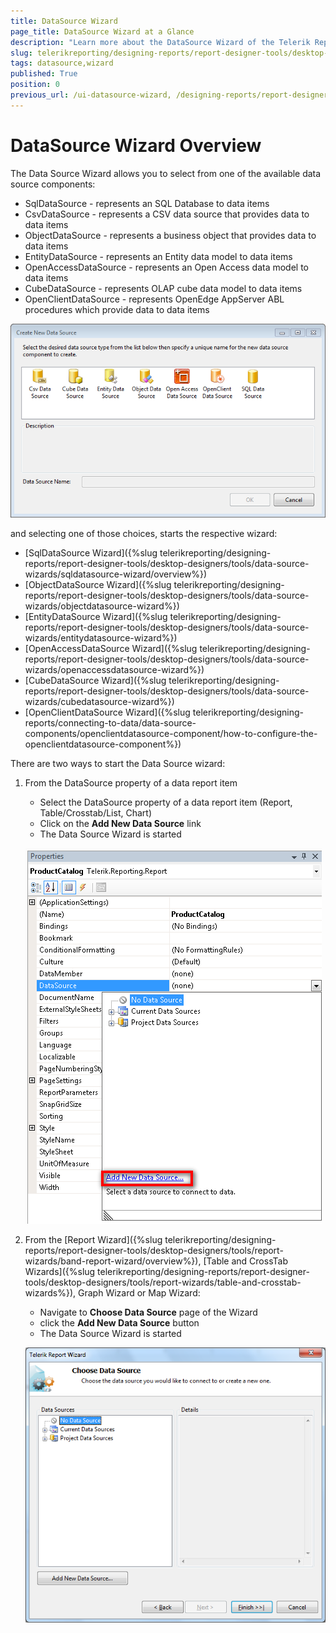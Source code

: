 ```yaml
---
title: DataSource Wizard
page_title: DataSource Wizard at a Glance
description: "Learn more about the DataSource Wizard of the Telerik Reporting Desktop Designers and how to configure a DataSource for your data items with it."
slug: telerikreporting/designing-reports/report-designer-tools/desktop-designers/tools/data-source-wizards/datasource-wizard
tags: datasource,wizard
published: True
position: 0
previous_url: /ui-datasource-wizard, /designing-reports/report-designer-tools/desktop-designers/tools/data-source-wizards/
---
```


# DataSource Wizard Overview

The Data Source Wizard allows you to select from one of the available data source components:

* SqlDataSource - represents an SQL Database to data items
* CsvDataSource - represents a CSV data source that provides data to data items
* ObjectDataSource - represents a business object that provides data to data items
* EntityDataSource - represents an Entity data model to data items
* OpenAccessDataSource - represents an Open Access data model to data items
* CubeDataSource - represents OLAP cube data model to data items
* OpenClientDataSource - represents OpenEdge AppServer ABL procedures which provide data to data items

![Crate New DataSource dialog of the DataSource Wizard of the Report Designer with listed the available data source components](images/DataSourceWizard1.png)

and selecting one of those choices, starts the respective wizard:

* [SqlDataSource Wizard]({%slug telerikreporting/designing-reports/report-designer-tools/desktop-designers/tools/data-source-wizards/sqldatasource-wizard/overview%})
* [ObjectDataSource Wizard]({%slug telerikreporting/designing-reports/report-designer-tools/desktop-designers/tools/data-source-wizards/objectdatasource-wizard%})
* [EntityDataSource Wizard]({%slug telerikreporting/designing-reports/report-designer-tools/desktop-designers/tools/data-source-wizards/entitydatasource-wizard%})
* [OpenAccessDataSource Wizard]({%slug telerikreporting/designing-reports/report-designer-tools/desktop-designers/tools/data-source-wizards/openaccessdatasource-wizard%})
* [CubeDataSource Wizard]({%slug telerikreporting/designing-reports/report-designer-tools/desktop-designers/tools/data-source-wizards/cubedatasource-wizard%})
* [OpenClientDataSource Wizard]({%slug telerikreporting/designing-reports/connecting-to-data/data-source-components/openclientdatasource-component/how-to-configure-the-openclientdatasource-component%})

There are two ways to start the Data Source wizard:

1. From the DataSource property of a data report item 

	+ Select the DataSource property of a data report item (Report, Table/Crosstab/List, Chart)
	+ Click on the __Add New Data Source__ link
	+ The Data Source Wizard is started

	![Invoking the DataSource Wizard of the Report Designer from the DataSource property of the data item](images/DataSourceWizard2.png)

1. From the [Report Wizard]({%slug telerikreporting/designing-reports/report-designer-tools/desktop-designers/tools/report-wizards/band-report-wizard/overview%}), [Table and CrossTab Wizards]({%slug telerikreporting/designing-reports/report-designer-tools/desktop-designers/tools/report-wizards/table-and-crosstab-wizards%}), Graph Wizard or Map Wizard: 

	+ Navigate to __Choose Data Source__ page of the Wizard
	+ click the __Add New Data Source__ button
	+ The Data Source Wizard is started

	![Opening the DataSource Wizard of the Report Designer from the 'Add New Data Source...' button of the data item wizard](images/DataSourceWizard3.png)

